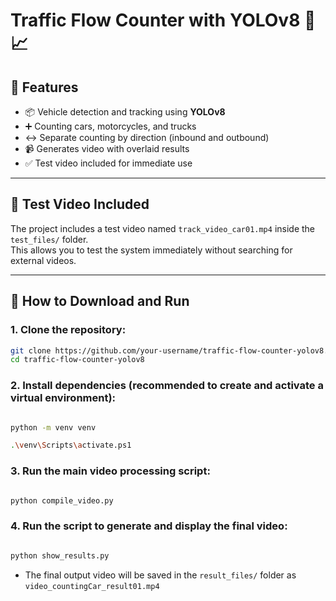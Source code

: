 # Traffic Flow Counter with YOLOv8 🚗📈

## 📌 Features

- 📦 Vehicle detection and tracking using **YOLOv8**
- ➕ Counting cars, motorcycles, and trucks
- ↔️ Separate counting by direction (inbound and outbound)
- 📹 Generates video with overlaid results
- ✅ Test video included for immediate use

---

## 🎥 Test Video Included

The project includes a test video named `track_video_car01.mp4` inside the `test_files/` folder.  
This allows you to test the system immediately without searching for external videos.

---

## 🚀 How to Download and Run

### 1. Clone the repository:

```bash
git clone https://github.com/your-username/traffic-flow-counter-yolov8.git
cd traffic-flow-counter-yolov8
```

### 2. Install dependencies (recommended to create and activate a virtual environment):

```bash

python -m venv venv

.\venv\Scripts\activate.ps1

```

### 3. Run the main video processing script:

```bash

python compile_video.py

```

### 4. Run the script to generate and display the final video:

```bash

python show_results.py

```

- The final output video will be saved in the `result_files/` folder as `video_countingCar_result01.mp4`